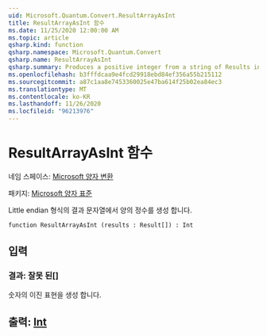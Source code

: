```yaml
---
uid: Microsoft.Quantum.Convert.ResultArrayAsInt
title: ResultArrayAsInt 함수
ms.date: 11/25/2020 12:00:00 AM
ms.topic: article
qsharp.kind: function
qsharp.namespace: Microsoft.Quantum.Convert
qsharp.name: ResultArrayAsInt
qsharp.summary: Produces a positive integer from a string of Results in little endian format.
ms.openlocfilehash: b3fffdcaa9e4fcd29918ebd84ef356a55b215112
ms.sourcegitcommit: a87c1aa8e7453360025e47ba614f25b02ea84ec3
ms.translationtype: MT
ms.contentlocale: ko-KR
ms.lasthandoff: 11/26/2020
ms.locfileid: "96213976"
---
```

# <a name="resultarrayasint-function"></a>ResultArrayAsInt 함수

네임 스페이스: [Microsoft 양자 변환](xref:Microsoft.Quantum.Convert)

패키지: [Microsoft 양자 표준](https://nuget.org/packages/Microsoft.Quantum.Standard)


Little endian 형식의 결과 문자열에서 양의 정수를 생성 합니다.

```qsharp
function ResultArrayAsInt (results : Result[]) : Int
```


## <a name="input"></a>입력

### <a name="results--__invalidresult__"></a>결과: __잘못 <Result> 된__[]

숫자의 이진 표현을 생성 합니다.



## <a name="output--int"></a>출력: [Int](xref:microsoft.quantum.lang-ref.int)

